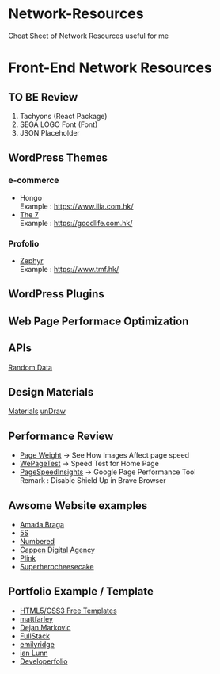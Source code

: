 # Network-Resources
Cheat Sheet of Network Resources useful for me

# Front-End Network Resources

## TO BE Review 
1. Tachyons (React Package)  
1. SEGA LOGO Font (Font)  
1. JSON Placeholder

## WordPress Themes 
### e-commerce
- Hongo  
Example : https://www.ilia.com.hk/
- [The 7](https://the7.io/)  
Example : https://goodlife.com.hk/
### Profolio
- [Zephyr](http://zephyr.us-themes.com/)  
Example : https://www.tmf.hk/

## WordPress Plugins

## Web Page Performace Optimization

## APIs 
[Random Data](https://robohash.org/)

## Design Materials
[Materials](https://www.irasutoya.com/)
[unDraw](https://undraw.co/)

## Performance Review
- [Page Weight](https://pageweight.imgix.com/) -> See How Images Affect page speed
- [WePageTest](https://www.webpagetest.org/) -> Speed Test for Home Page
- [PageSpeedInsights](https://developers.google.com/speed/pagespeed/insights/) -> Google Page Performance Tool  
Remark : Disable Shield Up in Brave Browser 

## Awsome Website examples
- [Amada Braga](http://www.amandabraga.com/)
- [5S](https://5scontent.com/)
- [Numbered](https://numbered.studio/)
- [Cappen Digital Agency](https://www.cappen.com/)
- [Plink](https://useplink.com/en/)
- [Superherocheesecake](https://superherocheesecake.com/)

## Portfolio Example / Template
- [HTML5/CSS3 Free Templates](http://www.mashup-template.com/templates.html)
- [mattfarley](https://mattfarley.ca/)
- [Dejan Markovic](https://www.dejan.works/)
- [FullStack](https://caferati.me/)
- [emilyridge](http://www.emilyridge.ie/)
- [ian Lunn](https://ianlunn.co.uk/)
- [Developerfolio](https://developerfolio.js.org/)

